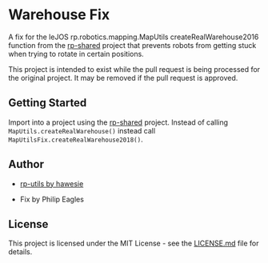 # Warehouse Fix

A fix for the leJOS rp.robotics.mapping.MapUtils createRealWarehouse2016 function from the [rp-shared][1] project that prevents robots from getting stuck when trying to rotate in certain positions.

This project is intended to exist while the pull request is being processed for the original project. It may be removed if the pull request is approved.

## Getting Started

Import into a project using the [rp-shared][1] project. Instead of calling `MapUtils.createRealWarehouse()` instead call `MapUtilsFix.createRealWarehouse2018()`.

## Author

* [rp-utils by hawesie][1]

* Fix by Philip Eagles

## License

This project is licensed under the MIT License - see the [LICENSE.md][2] file for details.

[1]: https://github.com/hawesie/rp-shared
[2]: https://github.com/corfeur12/warehouse_MapUtils_fix/blob/master/LICENSE
